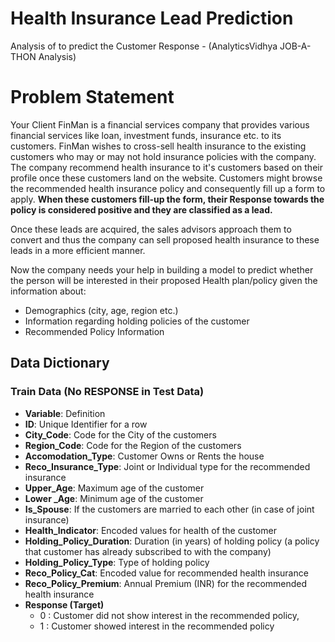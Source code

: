 # Health Insurance Lead Prediction
 Analysis of to predict the Customer Response - (AnalyticsVidhya JOB-A-THON Analysis)

# Problem Statement

Your Client FinMan is a financial services company that provides various financial services like loan, investment funds, insurance etc. to its customers. FinMan wishes to cross-sell health insurance to the existing customers who may or may not hold insurance policies with the company. The company recommend health insurance to it's customers based on their profile once these customers land on the website. Customers might browse the recommended health insurance policy and consequently fill up a form to apply. **When these customers fill-up the form, their Response towards the policy is considered positive and they are classified as a lead.** <br>

Once these leads are acquired, the sales advisors approach them to convert and thus the company can sell proposed health insurance to these leads in a more efficient manner.<br>

Now the company needs your help in building a model to predict whether the person will be interested in their proposed Health plan/policy given the information about:
- Demographics (city, age, region etc.)
- Information regarding holding policies of the customer
- Recommended Policy Information

## Data Dictionary

### Train Data (No RESPONSE in Test Data)

- **Variable**: Definition
- **ID**:	Unique Identifier for a row
- **City_Code**:	Code for the City of the customers
- **Region_Code**:	Code for the Region of the customers
- **Accomodation_Type**:	Customer Owns or Rents the house
- **Reco_Insurance_Type**:	Joint or Individual type for the recommended insurance  
- **Upper_Age**:	Maximum age of the customer 
- **Lower _Age**:	Minimum age of the customer
- **Is_Spouse**:	If the customers are married to each other (in case of joint insurance) 
- **Health_Indicator**: Encoded values for health of the customer
- **Holding_Policy_Duration**:	Duration (in years) of holding policy (a policy that customer has already subscribed to with the company)
- **Holding_Policy_Type**: Type of holding policy
- **Reco_Policy_Cat**:	Encoded value for recommended health insurance
- **Reco_Policy_Premium**:	Annual Premium (INR) for the recommended health insurance
- **Response (Target)**
    - 0 : Customer did not show interest in the recommended policy,
    - 1 : Customer showed interest in the recommended policy



